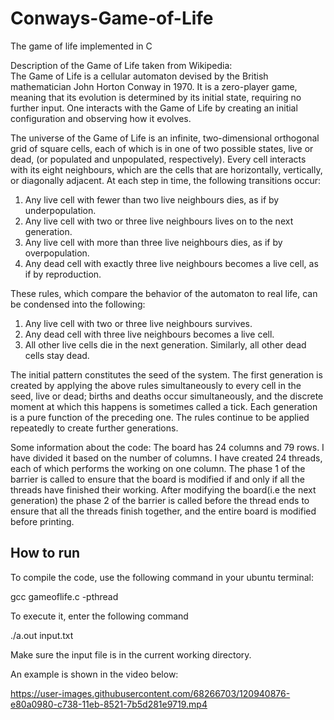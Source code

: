 # Conways-Game-of-Life
The game of life implemented in C 

Description of the Game of Life taken from Wikipedia: \
The Game of Life is a cellular automaton devised by the British mathematician John Horton Conway in 1970. It is a zero-player game, meaning that its evolution is determined by its initial state, requiring no further input. One interacts with the Game of Life by creating an initial configuration and observing how it evolves. 

The universe of the Game of Life is an infinite, two-dimensional orthogonal grid of square cells, each of which is in one of two possible states, live or dead, (or populated and unpopulated, respectively). Every cell interacts with its eight neighbours, which are the cells that are horizontally, vertically, or diagonally adjacent. At each step in time, the following transitions occur:

1. Any live cell with fewer than two live neighbours dies, as if by underpopulation.
2. Any live cell with two or three live neighbours lives on to the next generation.
3. Any live cell with more than three live neighbours dies, as if by overpopulation.
4. Any dead cell with exactly three live neighbours becomes a live cell, as if by reproduction.


These rules, which compare the behavior of the automaton to real life, can be condensed into the following:

1. Any live cell with two or three live neighbours survives.
2. Any dead cell with three live neighbours becomes a live cell.
3. All other live cells die in the next generation. Similarly, all other dead cells stay dead.

The initial pattern constitutes the seed of the system. The first generation is created by applying the above rules simultaneously to every cell in the seed, live or dead; births and deaths occur simultaneously, and the discrete moment at which this happens is sometimes called a tick. Each generation is a pure function of the preceding one. The rules continue to be applied repeatedly to create further generations.

Some information about the code:
The board has 24 columns and 79 rows. I have divided it based on the number of columns. I have created 24 threads, each of which performs the working on one column. The phase 1 of the barrier is called to ensure that the board is modified if and only if all the threads have finished their working. After modifying the board(i.e the next generation) the phase 2 of the barrier is called before the thread ends to ensure that all the threads finish together, and the entire board is modified before printing.

## How to run 

To compile the code, use the following command in your ubuntu terminal:

gcc gameoflife.c -pthread

To execute it, enter the following command

./a.out input.txt

Make sure the input file is in the current working directory.

An example is shown in the video below: 


https://user-images.githubusercontent.com/68266703/120940876-e80a0980-c738-11eb-8521-7b5d281e9719.mp4


